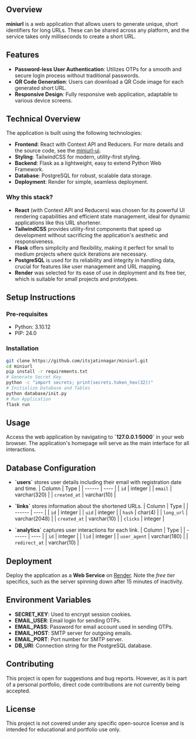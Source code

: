 ## Overview

**miniurl** is a web application that allows users to generate unique, short identifiers for long URLs. These can be shared across any platform, and the service takes only milliseconds to create a short URL.

## Features

- **Password-less User Authentication**: Utilizes OTPs for a smooth and secure login process without traditional passwords.
- **QR Code Generation**: Users can download a QR Code image for each generated short URL.
- **Responsive Design**: Fully responsive web application, adaptable to various device screens.

## Technical Overview

The application is built using the following technologies:

- **Frontend**: React with Context API and Reducers. For more details and the source code, see the [miniurl-ui](https://github.com/itsjatinnagar/miniurl-ui).
- **Styling**: TailwindCSS for modern, utility-first styling.
- **Backend**: Flask as a lightweight, easy to extend Python Web Framework.
- **Database**: PostgreSQL for robust, scalable data storage.
- **Deployment**: Render for simple, seamless deployment.

### Why this stack?

- **React** (with Context API and Reducers) was chosen for its powerful UI rendering capabilities and efficient state management, ideal for dynamic applications like this URL shortener.
- **TailwindCSS** provides utility-first components that speed up development without sacrificing the application's aesthetic and responsiveness.
- **Flask** offers simplicity and flexibility, making it perfect for small to medium projects where quick iterations are necessary.
- **PostgreSQL** is used for its reliability and integrity in handling data, crucial for features like user management and URL mapping.
- **Render** was selected for its ease of use in deployment and its free tier, which is suitable for small projects and prototypes.

## Setup Instructions

### Pre-requisites

- Python: 3.10.12
- PIP: 24.0

### Installation

```bash
git clone https://github.com/itsjatinnagar/miniurl.git
cd miniurl
pip install -r requirements.txt
# Generate Secret Key
python -c "import secrets; print(secrets.token_hex(32))"
# Initialize Database and Tables
python database/init.py
# Run Application
flask run
```

## Usage

Access the web application by navigating to **\`127.0.0.1:5000\`** in your web browser. The application's homepage will serve as the main interface for all interactions.

## Database Configuration

- **\`users\`** stores user details including their email with registration date and time.
  | Column | Type |
  | ------ | ---- |
  | `id` | integer |
  | `email` | varchar(320) |
  | `created_at` | varchar(10) |

- **\`links\`** stores information about the shortened URLs.
  | Column | Type |
  | ------ | ---- |
  | `id` | integer |
  | `uid` | integer |
  | `hash` | char(4) |
  | `long_url` | varchar(2048) |
  | `created_at` | varchar(10) |
  | `clicks` | integer |

- **\`analytics\`** captures user interactions for each link.
  | Column | Type |
  | ------ | ---- |
  | `id` | integer |
  | `lid` | integer |
  | `user_agent` | varchar(180) |
  | `redirect_at` | varchar(10) |

## Deployment

Deploy the application as a **Web Service** on [Render](https://render.com). Note the _free tier_ specifics, such as the server spinning down after 15 minutes of inactivity.

## Environment Variables

- **SECRET_KEY**: Used to encrypt session cookies.
- **EMAIL_USER**: Email login for sending OTPs.
- **EMAIL_PASS**: Password for email account used in sending OTPs.
- **EMAIL_HOST**: SMTP server for outgoing emails.
- **EMAIL_PORT**: Port number for SMTP server.
- **DB_URI**: Connection string for the PostgreSQL database.

## Contributing

This project is open for suggestions and bug reports. However, as it is part of a personal portfolio, direct code contributions are not currently being accepted.

## License

This project is not covered under any specific open-source license and is intended for educational and portfolio use only.

